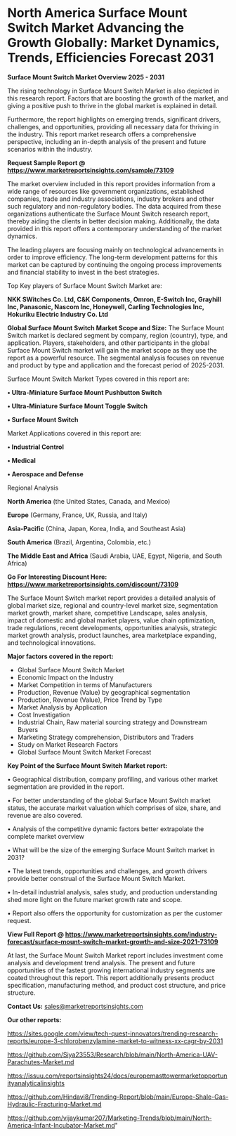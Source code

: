# North America Surface Mount Switch Market Advancing the Growth Globally: Market Dynamics, Trends, Efficiencies Forecast 2031

<Strong> Surface Mount Switch Market Overview 2025 - 2031</strong>

The rising technology in Surface Mount Switch Market is also depicted in this research report. Factors that are boosting the growth of the market, and giving a positive push to thrive in the global market is explained in detail.

Furthermore, the report highlights on emerging trends, significant drivers, challenges, and opportunities, providing all necessary data for thriving in the industry. This report market research offers a comprehensive perspective, including an in-depth analysis of the present and future scenarios within the industry.

<strong>Request Sample Report @ <a href=https://www.marketreportsinsights.com/sample/73109>https://www.marketreportsinsights.com/sample/73109</a></strong>

The market overview included in this report provides information from a wide range of resources like government organizations, established companies, trade and industry associations, industry brokers and other such regulatory and non-regulatory bodies. The data acquired from these organizations authenticate the Surface Mount Switch research report, thereby aiding the clients in better decision making. Additionally, the data provided in this report offers a contemporary understanding of the market dynamics.

The leading players are focusing mainly on technological advancements in order to improve efficiency. The long-term development patterns for this market can be captured by continuing the ongoing process improvements and financial stability to invest in the best strategies.

Top Key players of Surface Mount Switch Market are:

<strong>NKK SWitches Co. Ltd, C&K Components, Omron, E-Switch Inc, Grayhill Inc, Panasonic, Nascom Inc, Honeywell, Carling Technologies Inc, Hokuriku Electric Industry Co. Ltd</strong>

<strong><b>Global Surface Mount Switch Market Scope and Size:</b></strong>
The Surface Mount Switch market is declared segment by company, region (country), type, and application. Players, stakeholders, and other participants in the global Surface Mount Switch market will gain the market scope as they use the report as a powerful resource. The segmental analysis focuses on revenue and product by type and application and the forecast period of 2025-2031.

Surface Mount Switch Market Types covered in this report are:

<strong>• Ultra-Miniature Surface Mount Pushbutton Switch

• Ultra-Miniature Surface Mount Toggle Switch

• Surface Mount Switch</strong>

Market Applications covered in this report are:

<strong>• Industrial Control

• Medical

• Aerospace and Defense</strong> 

Regional Analysis

<strong>North America</strong> (the United States, Canada, and Mexico)

<strong>Europe</strong> (Germany, France, UK, Russia, and Italy)

<strong>Asia-Pacific</strong> (China, Japan, Korea, India, and Southeast Asia)

<strong>South America</strong> (Brazil, Argentina, Colombia, etc.)

<strong>The Middle East and Africa</strong> (Saudi Arabia, UAE, Egypt, Nigeria, and South Africa)

<strong>Go For Interesting Discount Here: <a href=https://www.marketreportsinsights.com/discount/73109>https://www.marketreportsinsights.com/discount/73109</a></strong>

The Surface Mount Switch market report provides a detailed analysis of global market size, regional and country-level market size, segmentation market growth, market share, competitive Landscape, sales analysis, impact of domestic and global market players, value chain optimization, trade regulations, recent developments, opportunities analysis, strategic market growth analysis, product launches, area marketplace expanding, and technological innovations.

<strong><b>Major factors covered in the report:</b></strong>
<ul>
  <li>Global Surface Mount Switch Market </li>
  <li>Economic Impact on the Industry</li>
  <li>Market Competition in terms of Manufacturers</li>
  <li>Production, Revenue (Value) by geographical segmentation</li>
  <li>Production, Revenue (Value), Price Trend by Type</li>
  <li>Market Analysis by Application</li>
  <li>Cost Investigation</li>
  <li>Industrial Chain, Raw material sourcing strategy and Downstream Buyers</li>
  <li>Marketing Strategy comprehension, Distributors and Traders</li>
  <li>Study on Market Research Factors</li>
  <li>Global Surface Mount Switch Market Forecast</li>
</ul>

<strong><b>Key Point of the Surface Mount Switch Market report:</b></strong>

• Geographical distribution, company profiling, and various other market segmentation are provided in the report.

• For better understanding of the global Surface Mount Switch market status, the accurate market valuation which comprises of size, share, and revenue are also covered.

• Analysis of the competitive dynamic factors better extrapolate the complete market overview

• What will be the size of the emerging Surface Mount Switch market in 2031?

• The latest trends, opportunities and challenges, and growth drivers provide better construal of the Surface Mount Switch Market.

• In-detail industrial analysis, sales study, and production understanding shed more light on the future market growth rate and scope.

• Report also offers the opportunity for customization as per the customer request.

<strong><b>View Full Report @ <a href=https://www.marketreportsinsights.com/industry-forecast/surface-mount-switch-market-growth-and-size-2021-73109>https://www.marketreportsinsights.com/industry-forecast/surface-mount-switch-market-growth-and-size-2021-73109</a></b></strong>


At last, the Surface Mount Switch Market report includes investment come analysis and development trend analysis. The present and future opportunities of the fastest growing international industry segments are coated throughout this report. This report additionally presents product specification, manufacturing method, and product cost structure, and price structure.

<strong>Contact Us:</strong>
sales@marketreportsinsights.com

<strong>Our other reports:</strong>

<a href=https://sites.google.com/view/tech-quest-innovators/trending-research-reports/europe-3-chlorobenzylamine-market-to-witness-xx-cagr-by-2031>https://sites.google.com/view/tech-quest-innovators/trending-research-reports/europe-3-chlorobenzylamine-market-to-witness-xx-cagr-by-2031</a>

<a href=https://github.com/Siya23553/Research/blob/main/North-America-UAV-Parachutes-Market.md>https://github.com/Siya23553/Research/blob/main/North-America-UAV-Parachutes-Market.md</a>

<a href=https://issuu.com/reportsinsights24/docs/europemasttowermarketopportunityanalyticalinsights>https://issuu.com/reportsinsights24/docs/europemasttowermarketopportunityanalyticalinsights</a>

<a href=https://github.com/Hindavi8/Trending-Report/blob/main/Europe-Shale-Gas-Hydraulic-Fracturing-Market.md>https://github.com/Hindavi8/Trending-Report/blob/main/Europe-Shale-Gas-Hydraulic-Fracturing-Market.md</a>

<a href=https://github.com/vijaykumar207/Marketing-Trends/blob/main/North-America-Infant-Incubator-Market.md>https://github.com/vijaykumar207/Marketing-Trends/blob/main/North-America-Infant-Incubator-Market.md</a>"
